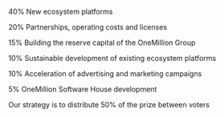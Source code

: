 40% New ecosystem platforms

20% Partnerships, operating costs and licenses

15% Building the reserve capital of the OneMillion Group

10% Sustainable development of existing ecosystem platforms

10% Acceleration of advertising and marketing campaigns

5% OneMillion Software House development

Our strategy is to distribute 50% of the prize between voters
